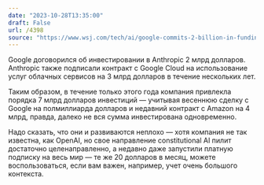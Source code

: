 ```yaml
---
date: "2023-10-28T13:35:00"
draft: False
url: /4398
source: "https://www.wsj.com/tech/ai/google-commits-2-billion-in-funding-to-ai-startup-anthropic-db4d4c50"
---
```


Google договорился об инвестировании в Anthropic 2 млрд долларов. Anthropic также подписали контракт с Google Cloud на использование услуг облачных сервисов на 3 млрд долларов в течение нескольких лет.

Таким образом, в течение только этого года компания привлекла порядка 7 млрд долларов инвестиций — учитывая весеннюю сделку с Google на полмиллиарда долларов и недавний контракт с Amazon на 4 млрд, правда, далеко не вся сумма инвестирована одновременно.

Надо сказать, что они и развиваются неплохо — хотя компания не так известна, как OpenAI, но свое направление constitutional AI пилит достаточно целенаправленно, а недавно даже запустили платную подписку на весь мир — те же 20 долларов в месяц, можете воспользоваться, если вам важен, например, учет очень большого контекста.
